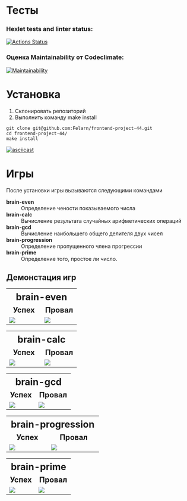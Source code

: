 # Тесты
### Hexlet tests and linter status:
[![Actions Status](https://github.com/Felarn/frontend-project-44/workflows/hexlet-check/badge.svg)](https://github.com/Felarn/frontend-project-44/actions)

### Оценка Maintainability от Codeclimate:
[![Maintainability](https://api.codeclimate.com/v1/badges/45592d5faac931a33a49/maintainability)](https://codeclimate.com/github/Felarn/frontend-project-44/maintainability)

# Установка
<ol>
    <li>Склонировать репозиторий</li>
    <li>Выполнить команду make install</li>
</ol>

```
git clone git@github.com:Felarn/frontend-project-44.git
cd frontend-project-44/
make install
```

[![asciicast](https://asciinema.org/a/kQvH2HekUsJAjgmh3JZsDjLlc.svg)](https://asciinema.org/a/kQvH2HekUsJAjgmh3JZsDjLlc)

# Игры
После установки игры вызываются следующими командами
<dl>
    <dt style="font-weight: bold;">brain-even</dt><dd>Определение чености показываемого числа</dd>
    <dt style="font-weight: bold;">brain-calc</dt><dd>Вычисление результата случайных арифметических операций</dd>
    <dt style="font-weight: bold;">brain-gcd</dt><dd>Вычисление наибольшего общего делителя двух чисел</dd>
    <dt style="font-weight: bold;">brain-progression</dt><dd>Определение пропущенного члена прогрессии</dd>
    <dt style="font-weight: bold;">brain-prime</dt><dd>Определение того, простое ли число.</dd>
</dl>

## Демонстация игр

<table style="width: 100%;">
    <tr>
        <th style="width: 100%;font-size: 25px;font-weight: bold;text-align: center;" colspan="2">brain-even</th>
    </tr>
    <tr>
        <td style="width: 50%;font-size: 20px;font-weight: bold;text-align: center;">Успех</td>
        <td style="width: 50%;font-size: 20px;font-weight: bold;text-align: center;">Провал</td>
    </tr>
    <tr>
        <td style="width: 50%;">
            <a href="https://asciinema.org/a/PfxC4On4CIeg0iz3efz5qRaZm" target="_blank"><img src="https://asciinema.org/a/PfxC4On4CIeg0iz3efz5qRaZm.svg" /></a>
        </td>
        <td style="width: 50%;">
            <a href="https://asciinema.org/a/W2x8Zid2ixibGrX2km82geNrn" target="_blank"><img src="https://asciinema.org/a/W2x8Zid2ixibGrX2km82geNrn.svg" /></a>
        </td>
    </tr>
</table>

<table style="width: 100%;">
    <tr>
        <th style="width: 100%;font-size: 25px;font-weight: bold;text-align: center;" colspan="2">brain-calc</th>
    </tr>
    <tr style="width: 50%;font-size: 20px;font-weight: bold;text-align: center;">
        <td>Успех</td>
        <td>Провал</td>
    </tr>
    <tr>
        <td style="width: 50%;">
            <a href="https://asciinema.org/a/YodEWGwCYxVU2tIp1CLpVRpHr" target="_blank"><img src="https://asciinema.org/a/YodEWGwCYxVU2tIp1CLpVRpHr.svg" /></a>
        </td>
        <td style="width: 50%;">
            <a href="https://asciinema.org/a/WYyAIfDviynfnlRr2eFRMALSw" target="_blank"><img src="https://asciinema.org/a/WYyAIfDviynfnlRr2eFRMALSw.svg" /></a>
        </td>
    </tr>
</table>

<table style="width: 100%;">
    <tr>
        <th style="width: 100%;font-size: 25px;font-weight: bold;text-align: center;" colspan="2">brain-gcd</th>
    </tr>
    <tr style="width: 50%;font-size: 20px;font-weight: bold;text-align: center;">
        <td>Успех</td>
        <td>Провал</td>
    </tr>
    <tr>
        <td>
            <a href="https://asciinema.org/a/Zs25cMOjyjTOc1Br6O3XQMDLD" target="_blank"><img src="https://asciinema.org/a/Zs25cMOjyjTOc1Br6O3XQMDLD.svg" /></a>
        </td>
        <td>
            <a href="https://asciinema.org/a/uCiGTmdVqskMZ8FhqUnySp6gL" target="_blank"><img src="https://asciinema.org/a/uCiGTmdVqskMZ8FhqUnySp6gL.svg" /></a>
        </td>
    </tr>
</table>

<table style="width: 100%;">
    <tr>
        <th style="width: 100%;font-size: 25px;font-weight: bold;text-align: center;" colspan="2">brain-progression</th>
    </tr>
    <tr style="width: 50%;font-size: 20px;font-weight: bold;text-align: center;">
        <td>Успех</td>
        <td>Провал</td>
    </tr>
    <tr>
        <td>
            <a href="https://asciinema.org/a/5McvTwW3Qr4jXq284JNYF3BzH" target="_blank"><img src="https://asciinema.org/a/5McvTwW3Qr4jXq284JNYF3BzH.svg" /></a>
        </td>
        <td>
            <a href="https://asciinema.org/a/MaNoMnCwx5Fe4nO0L8RLPf9LJ" target="_blank"><img src="https://asciinema.org/a/MaNoMnCwx5Fe4nO0L8RLPf9LJ.svg" /></a>
        </td>
    </tr>
</table>

<table style="width: 100%;">
    <tr>
        <th style="width: 100%;font-size: 25px;font-weight: bold;text-align: center;" colspan="2">brain-prime</th>
    </tr>
    <tr style="width: 50%;font-size: 20px;font-weight: bold;text-align: center;">
        <td>Успех</td>
        <td>Провал</td>
    </tr>
    <tr>
        <td>
            <a href="https://asciinema.org/a/WqGx6rcBgT71h6TnRlLZK5c72" target="_blank"><img src="https://asciinema.org/a/WqGx6rcBgT71h6TnRlLZK5c72.svg" /></a>
        </td>
        <td>
            <a href="https://asciinema.org/a/LGYu8fCCzoEzSVfKV3CB9Xu6g" target="_blank"><img src="https://asciinema.org/a/LGYu8fCCzoEzSVfKV3CB9Xu6g.svg" /></a>
        </td>
    </tr>
</table>
